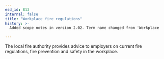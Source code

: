 ```yaml
---
esd_id: 813
internal: false
title: "Workplace fire regulations"
history: >-
  Added scope notes in version 2.02. Term name changed from 'Workplace regulations' to 'Fire and rescue - workplace regulations' in version 3.00. Name changed to 'Workplace fire regulations' in version 4.00.

---
```


The local fire authority provides advice to employers on current fire regulations, fire prevention and safety in the workplace.

